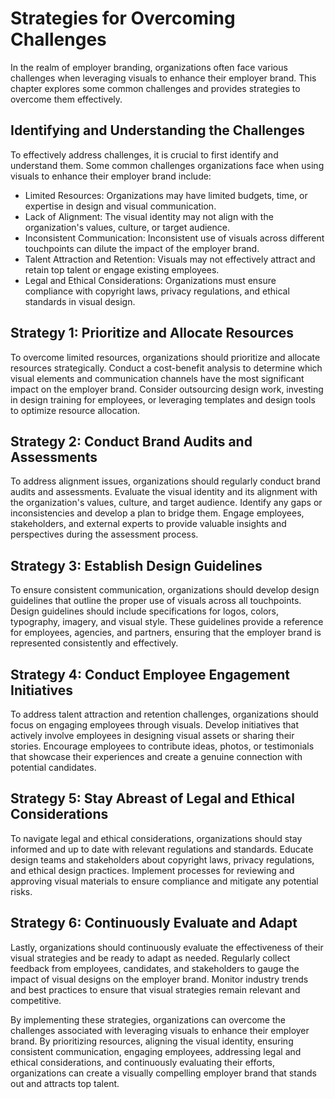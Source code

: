 Strategies for Overcoming Challenges
=============================================

In the realm of employer branding, organizations often face various challenges when leveraging visuals to enhance their employer brand. This chapter explores some common challenges and provides strategies to overcome them effectively.

**Identifying and Understanding the Challenges**
------------------------------------------------

To effectively address challenges, it is crucial to first identify and understand them. Some common challenges organizations face when using visuals to enhance their employer brand include:

* Limited Resources: Organizations may have limited budgets, time, or expertise in design and visual communication.
* Lack of Alignment: The visual identity may not align with the organization's values, culture, or target audience.
* Inconsistent Communication: Inconsistent use of visuals across different touchpoints can dilute the impact of the employer brand.
* Talent Attraction and Retention: Visuals may not effectively attract and retain top talent or engage existing employees.
* Legal and Ethical Considerations: Organizations must ensure compliance with copyright laws, privacy regulations, and ethical standards in visual design.

**Strategy 1: Prioritize and Allocate Resources**
-------------------------------------------------

To overcome limited resources, organizations should prioritize and allocate resources strategically. Conduct a cost-benefit analysis to determine which visual elements and communication channels have the most significant impact on the employer brand. Consider outsourcing design work, investing in design training for employees, or leveraging templates and design tools to optimize resource allocation.

**Strategy 2: Conduct Brand Audits and Assessments**
----------------------------------------------------

To address alignment issues, organizations should regularly conduct brand audits and assessments. Evaluate the visual identity and its alignment with the organization's values, culture, and target audience. Identify any gaps or inconsistencies and develop a plan to bridge them. Engage employees, stakeholders, and external experts to provide valuable insights and perspectives during the assessment process.

**Strategy 3: Establish Design Guidelines**
-------------------------------------------

To ensure consistent communication, organizations should develop design guidelines that outline the proper use of visuals across all touchpoints. Design guidelines should include specifications for logos, colors, typography, imagery, and visual style. These guidelines provide a reference for employees, agencies, and partners, ensuring that the employer brand is represented consistently and effectively.

**Strategy 4: Conduct Employee Engagement Initiatives**
-------------------------------------------------------

To address talent attraction and retention challenges, organizations should focus on engaging employees through visuals. Develop initiatives that actively involve employees in designing visual assets or sharing their stories. Encourage employees to contribute ideas, photos, or testimonials that showcase their experiences and create a genuine connection with potential candidates.

**Strategy 5: Stay Abreast of Legal and Ethical Considerations**
----------------------------------------------------------------

To navigate legal and ethical considerations, organizations should stay informed and up to date with relevant regulations and standards. Educate design teams and stakeholders about copyright laws, privacy regulations, and ethical design practices. Implement processes for reviewing and approving visual materials to ensure compliance and mitigate any potential risks.

**Strategy 6: Continuously Evaluate and Adapt**
-----------------------------------------------

Lastly, organizations should continuously evaluate the effectiveness of their visual strategies and be ready to adapt as needed. Regularly collect feedback from employees, candidates, and stakeholders to gauge the impact of visual designs on the employer brand. Monitor industry trends and best practices to ensure that visual strategies remain relevant and competitive.

By implementing these strategies, organizations can overcome the challenges associated with leveraging visuals to enhance their employer brand. By prioritizing resources, aligning the visual identity, ensuring consistent communication, engaging employees, addressing legal and ethical considerations, and continuously evaluating their efforts, organizations can create a visually compelling employer brand that stands out and attracts top talent.
